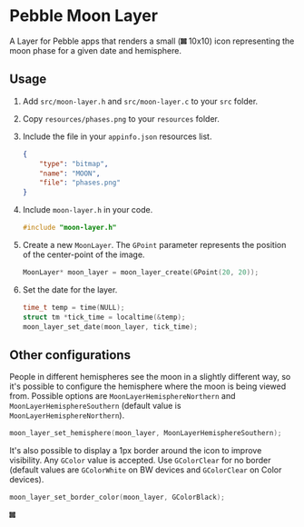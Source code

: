 # Pebble Moon Layer

A Layer for Pebble apps that renders a small (![Phases](phases.gif) 10x10) icon representing the moon phase for a given date and hemisphere.

## Usage

1. Add `src/moon-layer.h` and `src/moon-layer.c` to your `src` folder.
2. Copy `resources/phases.png` to your `resources` folder.
3. Include the file in your `appinfo.json` resources list.

    ```json
    {
        "type": "bitmap",
        "name": "MOON",
        "file": "phases.png"
    }
    ```
4. Include `moon-layer.h` in your code.

    ```c
    #include "moon-layer.h"
    ```
5. Create a new ``MoonLayer``. The `GPoint` parameter represents the position of the center-point of the image.

    ```c
    MoonLayer* moon_layer = moon_layer_create(GPoint(20, 20));
    ```

6. Set the date for the layer.

    ```c
    time_t temp = time(NULL);
    struct tm *tick_time = localtime(&temp);
    moon_layer_set_date(moon_layer, tick_time);
    ```

## Other configurations

People in different hemispheres see the moon in a slightly different way, so it's possible to configure the hemisphere where the moon is being viewed from. Possible options are `MoonLayerHemisphereNorthern` and `MoonLayerHemisphereSouthern` (default value is `MoonLayerHemisphereNorthern`).

  ```c
  moon_layer_set_hemisphere(moon_layer, MoonLayerHemisphereSouthern);
  ```

It's also possible to display a 1px border around the icon to improve visibility. Any `GColor` value is accepted. Use `GColorClear` for no border (default values are `GColorWhite` on BW devices and `GColorClear` on Color devices).

  ```c
  moon_layer_set_border_color(moon_layer, GColorBlack);
  ```

![Phases](phases.gif)
